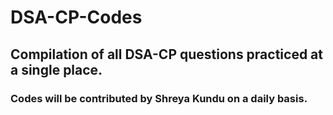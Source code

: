 # DSA-CP-Codes
## Compilation of all DSA-CP questions practiced at a single place.
### Codes will be contributed by Shreya Kundu on a daily basis.
